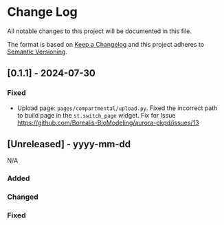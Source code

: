 # Change Log
All notable changes to this project will be documented in this file.

The format is based on [Keep a Changelog](http://keepachangelog.com/)
and this project adheres to [Semantic Versioning](http://semver.org/).

## [0.1.1] - 2024-07-30

### Fixed
- Upload page: `pages/compartmental/upload.py`. Fixed the incorrect path to build page in the `st.switch_page` widget. Fix for Issue https://github.com/Borealis-BioModeling/aurora-pkpd/issues/13


## [Unreleased] - yyyy-mm-dd

N/A

### Added

### Changed

### Fixed